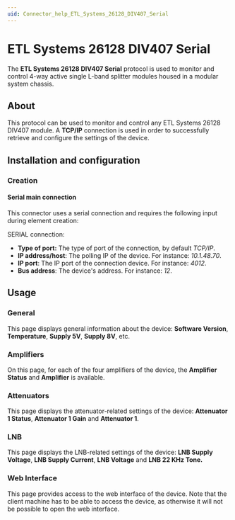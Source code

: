 ```yaml
---
uid: Connector_help_ETL_Systems_26128_DIV407_Serial
---
```


# ETL Systems 26128 DIV407 Serial

The **ETL Systems 26128 DIV407 Serial** protocol is used to monitor and control 4-way active single L-band splitter modules housed in a modular system chassis.

## About

This protocol can be used to monitor and control any ETL Systems 26128 DIV407 module. A **TCP/IP** connection is used in order to successfully retrieve and configure the settings of the device.

## Installation and configuration

### Creation

#### Serial main connection

This connector uses a serial connection and requires the following input during element creation:

SERIAL connection:

- **Type of port:** The type of port of the connection, by default *TCP/IP*.
- **IP address/host**: The polling IP of the device. For instance: *10.1.48.70*.
- **IP port**: The IP port of the connection device. For instance: *4012*.
- **Bus address**: The device's address. For instance: *12*.

## Usage

### General

This page displays general information about the device: **Software Version**, **Temperature**, **Supply 5V**, **Supply 8V**, etc.

### Amplifiers

On this page, for each of the four amplifiers of the device, the **Amplifier Status** and **Amplifier** is available.

### Attenuators

This page displays the attenuator-related settings of the device: **Attenuator 1 Status**, **Attenuator 1 Gain** and **Attenuator 1**.

### LNB

This page displays the LNB-related settings of the device: **LNB Supply Voltage**, **LNB Supply Current**, **LNB Voltage** and **LNB 22 KHz Tone.**

### Web Interface

This page provides access to the web interface of the device. Note that the client machine has to be able to access the device, as otherwise it will not be possible to open the web interface.
